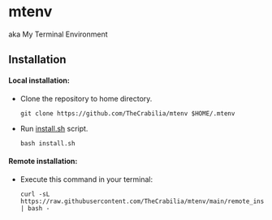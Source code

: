 # mtenv
aka My Terminal Environment

## Installation
#### Local installation:
* Clone the repository to home directory. <br>
    ~~~
    git clone https://github.com/TheCrabilia/mtenv $HOME/.mtenv
    ~~~
* Run [install.sh](https://github.com/TheCrabilia/my_zsh_env/blob/main/install.sh) script.
    ~~~
    bash install.sh
    ~~~
#### Remote installation:
* Execute this command in your terminal:
    ~~~
    curl -sL https://raw.githubusercontent.com/TheCrabilia/mtenv/main/remote_install.sh | bash -
    ~~~
